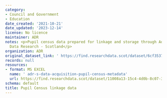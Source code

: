 ```yaml
---
category:
- Council and Government
- Education
date_created: '2021-10-21'
date_updated: '2023-12-14'
license: No licence
maintainer: ADR
notes: <p>Pupil census data prepared for linkage and storage through Administrative
  Data Research - Scotland</p>
organization: ADR
original_dataset_link: ' https://find.researchdata.scot/dataset/6cf35379-eb16-4d4e-a6e2-0f6aac751b8f'
records: null
resources:
- format: MS EXCEL
  name: ' adr-s-data-acquisition-pupil-census-metadata'
  url: https://find.researchdata.scot/dataset/11008a13-15c4-4d0b-8c07-3d226fc7a7ff/resource/b68f20b5-c84c-48e3-8926-f4763fd8abe4/download/adr-s-data-acquisition-pupil-census-metadata.xlsx
schema: default
title: Pupil Census linkage data
---
```

